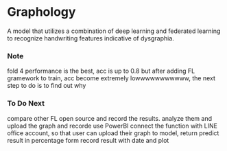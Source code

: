 # Graphology
A model that utilizes a combination of deep learning and federated learning to recognize handwriting features indicative of dysgraphia.

### Note
fold 4 performance is the best, acc is up to 0.8 but after adding FL gramework to train, acc become extremely lowwwwwwwwwww, the next step to do is to find out why

### To Do Next
compare other FL open source and record the results. analyze them and upload the graph and recorde use PowerBI
connect the function with LINE office account, so that user can upload their graph to model, return predict result in percentage form
record result with date and plot
